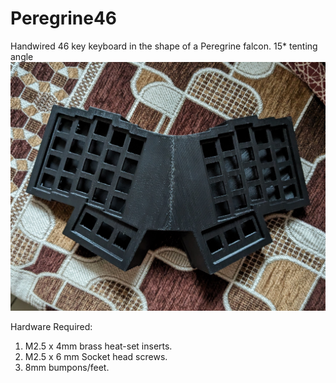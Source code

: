 # Peregrine46
Handwired 46 key keyboard in the shape of a Peregrine falcon. 15* tenting angle
![Photo1](Peregrine44.jpg?raw=true)

Hardware Required: 
1. M2.5 x 4mm brass heat-set inserts.
2. M2.5 x 6 mm Socket head screws.
3. 8mm bumpons/feet.
